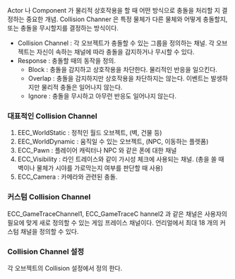 Actor 나 Component 가 물리적 상호작용을 할 때 어떤 방식으로 충돌을 처리할 지 결정하는 중요한 개념.
Collision Channer 은 특정 물체가 다른 물체와 어떻게 충돌할지, 또는 충돌을 무시할지를 결정하는 방식이다.

- Collision Channel : 각 오브젝트가 충돌할 수 있는 그룹을 정의하는 채널. 각 오브젝트는 자신이 속하는 채널에 따라 충돌을 감지하거나 무시할 수 있다.
- Response : 충돌할 때의 동작을 정의.
	- Block : 충돌을 감지하고 상호작용을 차단한다. 물리적인 반응을 일으킨다.
	- Overlap : 충돌을 감지하지만 상호작용을 차단하지는 않는다. 이벤트는 발생하지만 물리적 충돌은 일어나지 않는다.
	- Ignore : 충돌을 무시하고 아무런 반응도 일어나지 않는다.

### 대표적인 Collision Channel

1. EEC_WorldStatic : 정적인 월드 오브젝트, (벽, 건물 등)
2. EEC_WorldDynamic : 움직일 수 있는 오브젝트, (NPC, 이동하는 플렛폼)
3. ECC_Pawn : 플레이어 캐릭터나 NPC 와 같은 폰에 대한 채널
4. ECC_Visibility : 라인 트레이스와 같이 가시성 체크에 사용되는 채널. (총을 쏠 때 벽이나 물체가 시야를 가로막는지 여부를 판단할 때 사용)
5. ECC_Camera : 카메라와 관련된 충돌.

### 커스텀 Collision Channel

ECC_GameTraceChannel1, ECC_GameTraceC
hannel2 과 같은 채널은 사용자의 필요에 맞게 새로 정의할 수 있는 게임 프레이스 채널이다. 언리얼에서 최대 18 개의 커스텀 채널을 정의할 수 있다.


### Collision Channel 설정

각 오브젝트의 Collision 설정에서 정의 한다. 
